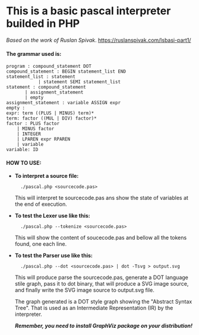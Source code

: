 # This is a basic pascal interpreter builded in PHP

*Based on the work of Ruslan Spivak*.
https://ruslanspivak.com/lsbasi-part1/

#### The grammar used is:

    program : compound_statement DOT
    compound_statement : BEGIN statement_list END
    statement_list : statement
                | statement SEMI statement_list
    statement : compound_statement
           | assignment_statement
           | empty
    assignment_statement : variable ASSIGN expr
    empty :
    expr: term ((PLUS | MINUS) term)*
    term: factor ((MUL | DIV) factor)*
    factor : PLUS factor
        | MINUS factor
        | INTEGER
        | LPAREN expr RPAREN
        | variable
    variable: ID

#### HOW TO USE:

* **To interpret a source file:**

        ./pascal.php <sourcecode.pas>

    This will interpret te sourcecode.pas ans show the state of variables at the end of execution.


* **To test the Lexer use like this:**

        ./pascal.php --tokenize <sourcecode.pas>
        
    This will show the content of soucecode.pas and bellow all the tokens found, one each line.


* **To test the Parser use like this:**

        ./pascal.php --dot <sourcecode.pas> | dot -Tsvg > output.svg

    This will produce parse the sourcecode.pas, generate a DOT language stile graph,
    pass it to dot binary, that will produce a SVG image source, and finally write
    the SVG image source to output.svg file.

    The graph generated is a DOT style graph showing the "Abstract Syntax Tree".
    That is used as an Intermediate Representation (IR) by the interpreter.
    
    ***Remember, you need to install GraphViz package on your distribution!***